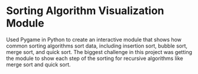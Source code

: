 # Sorting Algorithm Visualization Module

Used Pygame in Python to create an interactive module that shows how common sorting algorithms sort data, including insertion sort, bubble sort, merge sort, and quick sort. The biggest challenge in this project was getting the module to show each step of the sorting for recursive algorithms like merge sort and quick sort.
